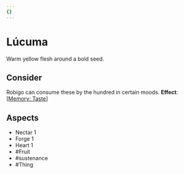 ```yaml
---
{}
---
```

# Lúcuma
Warm yellow flesh around a bold seed.
## Consider
Robigo can consume these by the hundred in certain moods.
**Effect**: [[Memory: Taste](https://uadaf.theevilroot.xyz/rowenarium/element/mem.Taste)]
## Aspects
- Nectar 1
- Forge 1
- Heart 1
- #Fruit
- #sustenance 
- #Thing